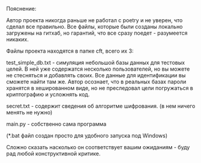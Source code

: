Пояснение:

Автор проекта никогда раньше не работал с poetry и не уверен, что сделал все правильно.
Все файлы, которые были созданы локально загружены на гитхаб, но гарантий, что все сразу поедет - разумеется никаких.

Файлы проекта находятся в папке cft, всего их 3:

test_simple_db.txt - симуляция небольшой базы данных для тестовых целей. 
В ней уже содержатся несколько пользователей, но вы можете не стесняться и добавлять своих. Все данные для идентификации вы сможете найти там же.
Автор осознает, что в реальных базах пароли хранятся в хешированном виде, но не преследовал цели погружаться в криптографию и усложнять код.
  
secret.txt - содержит сведения об алгоритме шифрования. (в нем ничего менять не нужно)

main.py - собственно сама программа

(*.bat файл создан просто для удобного запуска под Windows)

Сложно сказать насколько он соответствует вашим ожиданиям - буду рад любой конструктивной критике.

